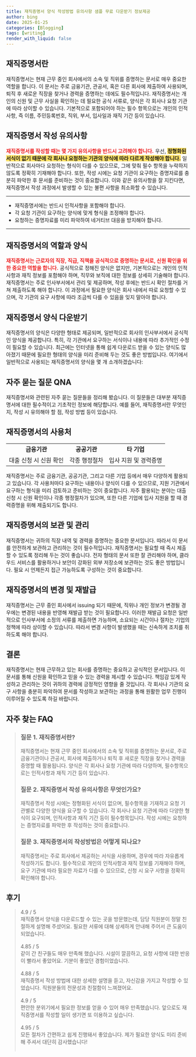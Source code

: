 ```yaml
---
title: 재직증명서 양식 작성방법 유의사항 샘플 무료 다운받기 정보제공
author: bing
date: 2025-01-25
categories: [Blogging]
tags: [writing]
render_with_liquid: false
---
```



<h2 id='재직증명서란'>재직증명서란</h2>

<p>재직증명서는 현재 근무 중인 회사에서의 소속 및 직위를 증명하는 문서로 매우 중요한 역할을 합니다. 이 문서는 주로 금융기관, 관공서, 혹은 다른 회사에 제출하여 사용되며, 퇴직 후 새로운 직장을 찾거나 경력을 증명하는 데에도 필수적입니다. 재직증명서는 개인의 신원 및 근무 사실을 확인하는 데 필요한 공식 서류로, 양식은 각 회사나 요청 기관에 따라 상이할 수 있습니다. 기본적으로 포함되어야 하는 필수 항목으로는 개인의 인적사항, 즉 이름, 주민등록번호, 직위, 부서, 입사일과 재직 기간 등이 있습니다.</p>

<h2 id='재직증명서 작성 유의사항'>재직증명서 작성 유의사항</h2>

<p><b><span style="color: #ee2323;">재직증명서를 작성할 때는 몇 가지 유의사항을 반드시 고려해야 합니다.</span></b> 우선, <b><span style="background-color: #ffe066;">정형화된 서식이 없기 때문에 각 회사나 요청하는 기관의 양식에 따라 다르게 작성해야 합니다.</span></b> 일반적으로 회사마다 요청하는 형식이 다를 수 있으므로, 그에 맞춰 필수 항목을 누락하지 않도록 정확히 기재해야 합니다. 또한, 작성 시에는 요청 기관이 요구하는 증명자료를 충분히 파악한 후 문서를 준비하는 것이 중요합니다. 이와 같은 유의사항을 잘 지킨다면, 재직증명서 작성 과정에서 발생할 수 있는 불편 사항을 최소화할 수 있습니다.</p>

<hr />

<ul>
    <li>재직증명서에는 반드시 인적사항을 포함해야 합니다.</li>
    <li>각 요청 기관이 요구하는 양식에 맞게 형식을 조정해야 합니다.</li>
    <li>요청하는 증명자료를 미리 파악하여 네거티브 대응을 방지해야 합니다.</li>
</ul>

<hr />

<h2 id='재직증명서의 역할과 양식'>재직증명서의 역할과 양식</h2>

<p><b><span style="color: #ee2323;">재직증명서는 근로자의 직장, 직급, 직책을 공식적으로 증명하는 문서로, 신원 확인을 위한 중요한 역할을 합니다.</span></b> 공식적으로 정해진 양식은 없지만, 기본적으로는 개인의 인적사항과 재직 정보를 포함해야 하며, 직무와 보직에 대한 정보를 상세히 기술해야 합니다. 재직증명서는 주로 인사부서에서 관리 및 제공하며, 작성 후에는 반드시 확인 절차를 거쳐 제출하도록 해야 합니다. 이 과정에서 필요한 양식은 회사 내에서 따로 요청할 수 있으며, 각 기관의 요구 사항에 따라 조금씩 다를 수 있음을 잊지 말아야 합니다.</p>

<h2 id='재직증명서 양식 다운받기'>재직증명서 양식 다운받기</h2>

<p>재직증명서의 양식은 다양한 형태로 제공되며, 일반적으로 회사의 인사부서에서 공식적인 양식을 제공합니다. 특히, 각 기관에서 요구하는 서식이나 내용에 따라 추가적인 수정이 필요할 수 있습니다. 최근에는 인터넷을 통해 쉽게 다운로드 받을 수 있는 양식도 많아졌기 때문에 필요한 형태의 양식을 미리 준비해 두는 것도 좋은 방법입니다. 여기에서 일반적으로 사용되는 재직증명서의 양식을 몇 개 소개하겠습니다:</p>

<h2 id='자주 묻는 질문 QNA'>자주 묻는 질문 QNA</h2>

<p>재직증명서와 관련된 자주 묻는 질문들을 정리해 봤습니다. 이 질문들은 대부분 재직증명서에 대한 필수적이고 기초적인 정보에 해당합니다. 예를 들어, 재직증명서란 무엇인지, 작성 시 유의해야 할 점, 작성 방법 등이 있습니다.</p>

<h2 id='재직증명서의 사용처'>재직증명서의 사용처</h2>

<table>
    <tr>
        <td style="text-align: center; height: 17px;"><b>금융기관</b></td>
        <td style="text-align: center; height: 17px;"><b>공공기관</b></td>
        <td style="text-align: center; height: 17px;"><b>타 기업</b></td>
    </tr>
    <tr>
        <td style="text-align: center; height: 17px;">대출 신청 시 신원 확인</td>
        <td style="text-align: center; height: 17px;">각종 행정절차</td>
        <td style="text-align: center; height: 17px;">입사 지원 및 경력증명</td>
    </tr>
</table>

<p>재직증명서는 주로 금융기관, 공공기관, 그리고 다른 기업 등에서 매우 다양하게 활용되고 있습니다. 각 사용처마다 요구하는 내용이나 양식이 다를 수 있으므로, 지원 기관에서 요구하는 형식을 미리 검토하고 준비하는 것이 중요합니다. 자주 활용되는 분야는 대출 신청 시 신원 확인이나 각종 행정절차가 있으며, 또한 다른 기업에 입사 지원을 할 때 경력증명을 위해 제출되기도 합니다.</p>

<h2 id='재직증명서의 보관 및 관리'>재직증명서의 보관 및 관리</h2>

<p>재직증명서는 귀하의 직장 내역 및 경력을 증명하는 중요한 문서입니다. 따라서 이 문서를 안전하게 보관하고 관리하는 것이 필수적입니다. 재직증명서는 필요할 때 즉시 제출할 수 있도록 정리해 두는 것이 좋습니다. 전자 형태의 문서 또한 잘 관리해야 하며, 클라우드 서비스를 활용하거나 보안이 강화된 외부 저장소에 보관하는 것도 좋은 방법입니다. 필요 시 언제든지 접근 가능하도록 구성하는 것이 중요합니다.</p>

<h2 id='재직증명서의 변경 및 재발급'>재직증명서의 변경 및 재발급</h2>

<p>재직증명서는 근무 중인 회사에서 issuing 되기 때문에, 직위나 개인 정보가 변경될 경우에는 변경된 내용을 반영해 재발급 받는 것이 필요합니다. 이러한 재발급 요청은 일반적으로 인사부서에 소정의 서류를 제출하면 가능하며, 소요되는 시간이나 절차는 기업의 정책에 따라 상이할 수 있습니다. 따라서 변경 사항이 발생했을 때는 신속하게 조치를 취하도록 해야 합니다.</p>

<h2 id='결론'>결론</h2>

<p>재직증명서는 현재 근무하고 있는 회사를 증명하는 중요하고 공식적인 문서입니다. 이 문서를 통해 신원을 확인하고 믿을 수 있는 경력을 제시할 수 있습니다. 책임감 있게 작성하고 관리하는 것이 귀하의 경력에 긍정적인 영향을 줄 것입니다. 각 회사나 기관의 요구 사항을 충분히 파악하여 문서를 작성하고 보관하는 과정을 통해 원활한 업무 진행이 이루어질 수 있도록 하길 바랍니다.</p>


<h2 id='자주_찾는_FAQ'>자주 찾는 FAQ</h2>
<div itemscope="" itemtype="https://schema.org/FAQPage"> 
<blockquote> 
<div itemscope="" itemprop="mainEntity" itemtype="https://schema.org/Question"> 
<h3 itemprop="name">질문 1. 재직증명서란?</h3> 
<div itemscope="" itemprop="acceptedAnswer" itemtype="https://schema.org/Answer"> 
<span itemprop="text"> 
<p>재직증명서는 현재 근무 중인 회사에서의 소속 및 직위를 증명하는 문서로, 주로 금융기관이나 관공서, 회사에 제출하거나 퇴직 후 새로운 직장을 찾거나 경력을 증명할 때 활용됩니다. 양식은 각 회사나 요청 기관에 따라 다양하며, 필수항목으로는 인적사항과 재직 기간 등이 있습니다.</p> 
</span> 
</div> 
</div> 

<div itemscope="" itemprop="mainEntity" itemtype="https://schema.org/Question"> 
<h3 itemprop="name">질문 2. 재직증명서 작성 유의사항은 무엇인가요?</h3> 
<div itemscope="" itemprop="acceptedAnswer" itemtype="https://schema.org/Answer"> 
<span itemprop="text"> 
<p>재직증명서 작성 시에는 정형화된 서식이 없으며, 필수항목을 기재하고 요청 기관별로 다양한 양식을 요구할 수 있습니다. 각 회사나 요청 기관에 따라 다양한 형식이 요구되며, 인적사항과 재직 기간 등이 필수항목입니다. 작성 시에는 요청하는 증명자료를 파악한 후 작성하는 것이 중요합니다.</p> 
</span> 
</div> 
</div> 

<div itemscope="" itemprop="mainEntity" itemtype="https://schema.org/Question"> 
<h3 itemprop="name">질문 3. 재직증명서의 작성방법은 어떻게 되나요?</h3> 
<div itemscope="" itemprop="acceptedAnswer" itemtype="https://schema.org/Answer"> 
<span itemprop="text"> 
<p>재직증명서는 주로 회사에서 제공하는 서식을 사용하며, 경우에 따라 자유롭게 작성하기도 합니다. 필수적으로 개인의 인적사항과 재직 정보를 기재해야 하며, 요구 기관에 따라 필요한 자료가 다를 수 있으므로, 신청 시 요구 사항을 정확히 확인해야 합니다.</p> 
</span> 
</div> 
</div> 
</blockquote> 
</div>
<h2 id='후기'>후기</h2>
<div itemscope itemtype="https://schema.org/Product">
  <blockquote>
  <div itemprop="review" itemscope itemtype="https://schema.org/Review">
      <div itemprop="reviewRating" itemscope itemtype="https://schema.org/Rating"> <span itemprop="ratingValue">4.9</span> / <span itemprop="bestRating">5</span> </div>
      <span itemprop="reviewBody">재직증명서 양식을 다운로드할 수 있는 곳을 방문했는데, 담당 직원분이 정말 친절하게 설명해 주셨어요. 필요한 서류에 대해 상세하게 안내해 주어서 큰 도움이 되었습니다.</span>
  </div>
  <br>
  <div itemprop="review" itemscope itemtype="https://schema.org/Review">
      <div itemprop="reviewRating" itemscope itemtype="https://schema.org/Rating"> <span itemprop="ratingValue">4.85</span> / <span itemprop="bestRating">5</span> </div>
      <span itemprop="reviewBody">같이 간 친구들도 매우 만족해 했습니다. 시설이 깔끔하고, 요청 사항에 대한 반응이 빨라서 좋았어요. 기분이 좋았던 경험이었습니다.</span>
  </div>
  <br>
  <div itemprop="review" itemscope itemtype="https://schema.org/Review">
      <div itemprop="reviewRating" itemscope itemtype="https://schema.org/Rating"> <span itemprop="ratingValue">4.88</span> / <span itemprop="bestRating">5</span> </div>
      <span itemprop="reviewBody">재직증명서 작성 방법에 대한 상세한 설명을 듣고, 자신감을 가지고 작성할 수 있었습니다. 직원분들의 전문성과 친절함이 느껴졌어요.</span>
  </div>
  <br>
  <div itemprop="review" itemscope itemtype="https://schema.org/Review">
      <div itemprop="reviewRating" itemscope itemtype="https://schema.org/Rating"> <span itemprop="ratingValue">4.9</span> / <span itemprop="bestRating">5</span> </div>
      <span itemprop="reviewBody">편안한 분위기에서 필요한 정보를 얻을 수 있어 매우 만족했습니다. 앞으로도 재직증명서를 작성할 일이 생기면 또 이용하고 싶습니다.</span>
  </div>
  <br>
  <div itemprop="review" itemscope itemtype="https://schema.org/Review">
      <div itemprop="reviewRating" itemscope itemtype="https://schema.org/Rating"> <span itemprop="ratingValue">4.95</span> / <span itemprop="bestRating">5</span> </div>
      <span itemprop="reviewBody">모든 절차가 간편하고 쉽게 진행돼서 좋았습니다. 제가 필요한 양식도 미리 준비해 주셔서 대단히 감사했습니다!</span>
  </div>
  <br>
  </blockquote>
</div>
